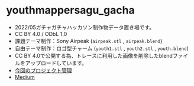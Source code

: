 # youthmappersagu_gacha
* 2022/05ガチャガチャハッカソン制作物データ置き場です。
* CC BY 4.0 / ODbL 1.0
* 課題テーマ制作：Sony Airpeak (`airpeak.stl` , `airpeak.blend`)
* 自由テーマ制作：ロゴ型チャーム (`youth1.stl` , `youth2.stl` , `youth.blend`)
* CC BY 4.0で公開する為、トレースに利用した画像を削除したblendファイルをアップロードしています。
* [今回のプロジェクト管理](https://github.com/furuhashilab/youthmappers4agu/projects/9)
* [Medium](https://medium.com/furuhashilab/%E3%82%AC%E3%83%81%E3%83%A3%E3%82%AC%E3%83%81%E3%83%A3%E3%83%8F%E3%83%83%E3%82%AB%E3%82%BD%E3%83%B3-5-24-31-4dcd1750226c)
